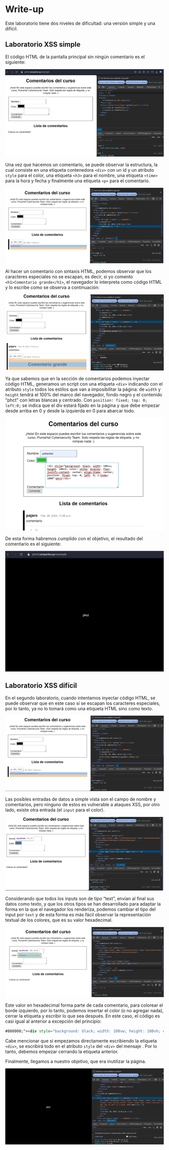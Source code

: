 # Write-up

Este laboratorio tiene dos niveles de dificultad: una versión simple y una difícil.

## Laboratorio XSS simple

El código HTML de la pantalla principal sin ningún comentario es el siguiente:

![](/docs/1.png)

Una vez que hacemos un comentario, se puede observar la estructura, la cual consiste en una etiqueta contenedora `<div>` con un id y un atributo `style` para el color, una etiqueta `<h3>` para el nombre, una etiqueta `<time>` para la hora y fecha y finalmente una etiqueta `<p>` para el comentario.

![](/docs/2.png)

Al hacer un comentario con sintaxis HTML, podemos observar que los caracteres especiales no se escapan, es decir, si yo comento `<h1>Comentario grande</h1>`, el navegador lo interpreta como código HTML y lo escribe como se observa a continuación:

![](/docs/3.png)

Ya que sabemos que en la sección de comentarios podemos inyectar código HTML, generamos un script con una etiqueta `<div>` indicando con el atributo `style` todos los estilos que van a imposibilitar la página: de `width` y `height` tendrá el 100% del marco del navegador, fondo negro y el contenido “phct” con letras blancas y centrado. Con `position: fixed; top: 0; left:0;` se indica que el div estará fijado en la página y que debe empezar desde arriba en 0 y desde la izquierda en 0 para abarcar todo.

![](/docs/4.png)

De esta forma habremos cumplido con el objetivo, el resultado del comentario es el siguiente:

![](/docs/5.png)

## Laboratorio XSS difícil
En el segundo laboratorio, cuando intentamos inyectar código HTML, se puede observar que en este caso sí se escapan los caracteres especiales, por lo tanto, ya no lo tomará como una etiqueta HTML sino como texto.

![](/docs/6.png)

Las posibles entradas de datos a simple vista son el campo de nombre y comentarios, pero ninguno de estos es vulnerable a ataques XSS, por otro lado, existe otra entrada (el `input` para el color).

![](/docs/7.png)

Considerando que todos los inputs son de tipo “text”, envían al final sus datos como texto, y que los otros tipos se han desarrollado para adaptar la forma en la que el navegador los renderiza, podemos cambiar el tipo del input por `text` y de esta forma es más fácil observar la representación textual de los colores, que es su valor hexadecimal.

![](/docs/8.png)

Este valor en hexadecimal forma parte de cada comentario, para colorear el borde izquierdo, por lo tanto, podemos insertar el color (o no agregar nada), cerrar la etiqueta y escribir lo que sea después. En este caso, el código es casi igual al anterior a excepción del principio:

```html
#808000;"><div style="background: black; width: 100vw; height: 100vh; color: white; display: flex; justify-content: center; align-items: center; position: fixed; top: 0; left: 0; z-index: 1000">phct</div>
```

Cabe mencionar que si empezamos directamente escribiendo la etiqueta `<div>`, se escribirá todo en el atributo `style` del `<div>` del mensaje . Por lo tanto, debemos empezar cerrando la etiqueta anterior.

Finalmente, llegamos a nuestro objetivo, que era inutilizar la página.

![](/docs/9.png)
